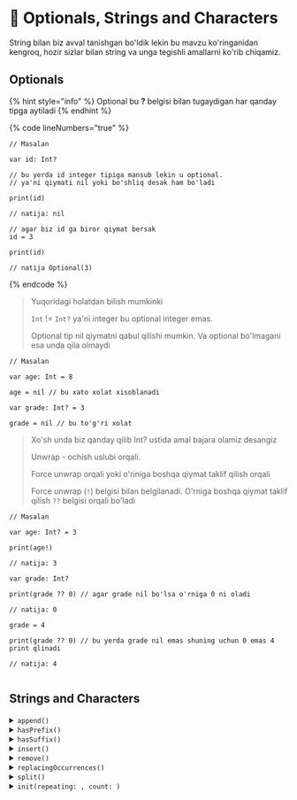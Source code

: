 # 🍹 Optionals, Strings and Characters

String bilan biz avval tanishgan bo'ldik lekin bu mavzu ko'ringanidan kengroq, hozir sizlar bilan string va unga tegishli amallarni ko'rib chiqamiz.&#x20;

## Optionals

{% hint style="info" %}
Optional bu **?** belgisi bilan tugaydigan har qanday tipga aytiladi
{% endhint %}

{% code lineNumbers="true" %}
```
// Masalan

var id: Int?

// bu yerda id integer tipiga mansub lekin u optional. 
// ya'ni qiymati nil yoki bo'shliq desak ham bo'ladi

print(id)

// natija: nil

// agar biz id ga biror qiymat bersak
id = 3

print(id)

// natija Optional(3)
```
{% endcode %}

> Yuqoridagi holatdan bilish mumkinki&#x20;
>
> `Int` != `Int?` ya'ni integer bu optional integer emas.
>
> Optional tip nil qiymatni qabul qilishi mumkin. Va optional bo'lmagani esa unda qila olmaydi&#x20;

```
// Masalan

var age: Int = 8

age = nil // bu xato xolat xisoblanadi

var grade: Int? = 3

grade = nil // bu to'g'ri xolat
```

> Xo'sh unda biz qanday qilib Int? ustida amal bajara olamiz desangiz
>
> Unwrap - ochish uslubi orqali.
>
> Force unwrap orqali yoki o'riniga boshqa qiymat taklif qilish orqali
>
> Force unwrap (`!`) belgisi bilan belgilanadi. O'rniga boshqa qiymat taklif qilish `??` belgisi orqali bo'ladi

```
// Masalan

var age: Int? = 3

print(age!) 

// natija: 3

var grade: Int?

print(grade ?? 0) // agar grade nil bo'lsa o'rniga 0 ni oladi

// natija: 0

grade = 4

print(grade ?? 0) // bu yerda grade nil emas shuning uchun 0 emas 4 print qlinadi

// natija: 4


```



## Strings and Characters

<details>

<summary><code>append()</code></summary>

`Append` string oxiriga belgi yoki so'z qo'shishda foydalaniladi

```
// Masalan
var greeting = "salom"

greeting.append(" dunyo")

print(greeting)

// salom dunyo
```

</details>

<details>

<summary><code>hasPrefix()</code></summary>

`hasPrefix` string ni berilgan belgi yoki so'z bilan boshlanish yoki aksini aniqlaydi

```
// Masalan
var greeting = "salom"

let isStartedWithSal = greeting.hasPrefix("sal")

print("Is started with sal", isStartedWithSal)

// Is started with sal true

let isStartedWithDun = greeting.hasPrefix("dun")

print("Is started with dun", isStartedWithDun)

// Is started with dun false
```

</details>

<details>

<summary><code>hasSuffix()</code></summary>

`hasSuffix` string ni berilgan belgi yoki so'z bilan yanlanishini tekshiradi

```
// Masalan

let isEndedWithYo = greeting.hasSuffix("yo")
print(isEndedWithYo)

print("Is ended with yo", isEndedWithYo)

//Is ended with yo true

let isEndedWithLom = greeting.hasSuffix("lom")
print(isEndedWithLom)

print("Is ended with lom", isEndedWithLom)
//Is ended with lom false
```

</details>

<details>

<summary><code>insert()</code></summary>

`insert` stringni berilgan indexiga belgi kiritadi

```
// Masalan
var greeting = "salom dunyo"

// string ga yangi belgi ko'rsatilgan indexga kiritilsin
greeting.insert("1", at: greeting.startIndex) 
print(greeting)
//1salom dunyo

// stringni 2-o'rindagi indexiga belgi kiritilsin
greeting.insert("2", at: String.Index(utf16Offset: 2, in: greeting))
print(greeting)
//1s2alom dunyo

```

</details>

<details>

<summary><code>remove()</code></summary>

`remove` stringni berilgan indexidagi belgini o'chiradi

```
// Masalan

var greeting = "salom dunyo"

greeting.remove(at: greeting.startIndex)
print(greeting)

//alom dunyo
```

</details>

<details>

<summary><code>replacingOccurrences()</code></summary>

`replacingOccurrences` stringni ichida berilgan so'z yoki belgini boshqa bir belgi yoki so'z bilan almashtiradi

```
// Masalan

var greeting = "salom dunyo"

let result1 = greeting.replacingOccurrences(of: "sa", with: "CA")
print(result1)

// CAlom dunyo
```

</details>

<details>

<summary><code>split()</code></summary>

`split` stringni berilgan belgi uchragan joydan stringni bo'ladi va array xosil qiladi

```
// Masalan

var greeting = "salom dunyo qalaysan"

let result = greeting.split(separator: " ")
print(result)

// ["salom", "dunyo", "qalaysan"]

// bu xolatda `space` belgisidan foydalanib stringni bo'laklarga bo'ldik
```

</details>

<details>

<summary><code>init(repeating: , count: )</code></summary>

Berilgan `string` yoki `character` ni bir necha marotaba yozish uchun foydalaniladi.

```swift
// 1. n soni va c character berilgan, bu characterni n marotaba chiqaring

let n: Int = 4
let c: Character = "a"

let str = String.init(repeating: c, count: n)
print(str) 
// aaaa
```

```
// 2. n soni va s string b berilgan, bu stringni n marotaba chiqaring

let n: Int = 4
let s: String = "ab"

let str = String.init(repeating: s, count: n)
print(str) 
// abababab
```

</details>



